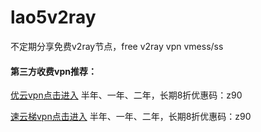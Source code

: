 # lao5v2ray
不定期分享免费v2ray节点，free v2ray vpn vmess/ss

#### 第三方收费vpn推荐：
[优云vpn点击进入](https://youyun9.com/auth/register?code=atOf) 半年、一年、二年，长期8折优惠码：z90

[速云梯vpn点击进入](https://suyunti1.com/auth/register?code=Xodw) 半年、一年、二年，长期8折优惠码：z90

